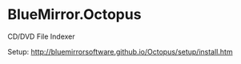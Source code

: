 # BlueMirror.Octopus

CD/DVD File Indexer

Setup: http://bluemirrorsoftware.github.io/Octopus/setup/install.htm
